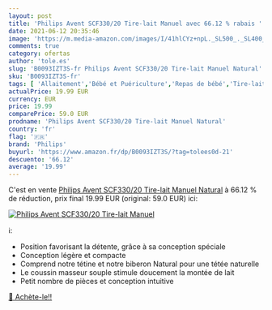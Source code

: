 ```yaml
---
layout: post
title: 'Philips Avent SCF330/20 Tire-lait Manuel avec 66.12 % rabais '
date: 2021-06-12 20:35:46
image: 'https://m.media-amazon.com/images/I/41hlCYz+npL._SL500_._SL400_.jpg'
comments: true
category: ofertas
author: 'tole.es'
slug: 'B0093IZT3S-fr Philips Avent SCF330/20 Tire-lait Manuel Natural'
sku: 'B0093IZT3S-fr'
tags: [ 'Allaitement','Bébé et Puériculture','Repas de bébé','Tire-laits','philips', ]
actualPrice: 19.99 EUR
currency: EUR
price: 19.99
comparePrice: 59.0 EUR
prodname: 'Philips Avent SCF330/20 Tire-lait Manuel Natural'
country: 'fr'
flag: '🇫🇷'
brand: 'Philips'
buyurl: 'https://www.amazon.fr/dp/B0093IZT3S/?tag=tolees0d-21'
descuento: '66.12'
average: '19.99'
---
```


C'est en vente [Philips Avent SCF330/20 Tire-lait Manuel Natural](https://www.amazon.fr/dp/B0093IZT3S/?tag=tolees0d-21)  à  66.12 % de réduction, prix final  19.99 EUR (original: 59.0 EUR) ici:

[![Philips Avent SCF330/20 Tire-lait Manuel](https://m.media-amazon.com/images/I/41hlCYz+npL._SL500_._SL400_.jpg)](https://www.amazon.fr/dp/B0093IZT3S/?tag=tolees0d-21)

ℹ️:

- Position favorisant la détente, grâce à sa conception spéciale
- Conception légère et compacte
- Comprend notre tétine et notre biberon Natural pour une tétée naturelle
- Le coussin masseur souple stimule doucement la montée de lait
- Petit nombre de pièces et conception intuitive

[🛒 Achète-le!!](https://www.amazon.fr/dp/B0093IZT3S/?tag=tolees0d-21)
